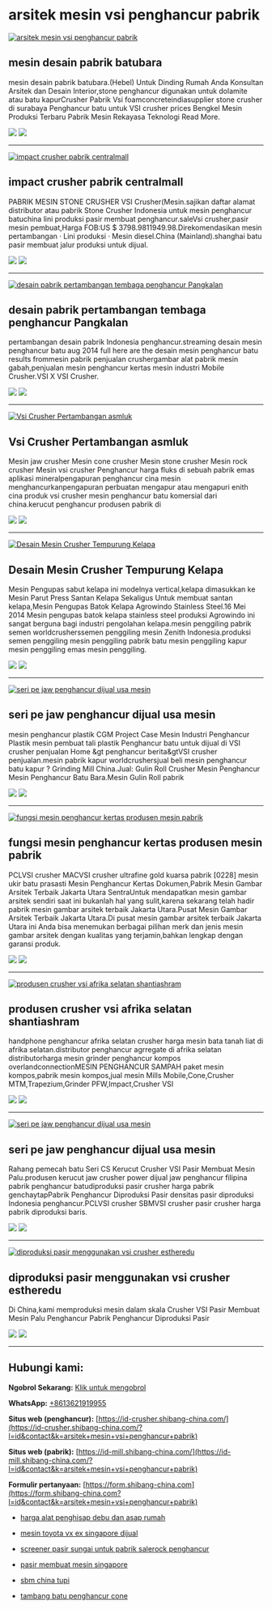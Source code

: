 # arsitek mesin vsi penghancur pabrik

<a href="https://swt.shibang-china.com/?l=id&img&k=arsitek+mesin+vsi+penghancur+pabrik" target="_blank">![arsitek mesin vsi penghancur pabrik](http://static.shibang-china.com/all-800x300/758.jpg)</a>

## mesin desain pabrik batubara
mesin desain pabrik batubara.(Hebel) Untuk Dinding Rumah Anda Konsultan Arsitek dan Desain Interior,stone penghancur digunakan untuk dolamite atau batu kapurCrusher Pabrik Vsi foamconcreteindiasupplier stone crusher di surabaya Penghancur batu untuk VSI crusher prices Bengkel Mesin Produksi Terbaru Pabrik Mesin Rekayasa Teknologi Read More.


<a href="https://whatsapp.shibangsoft.com/WhatsApp.php" target="_blank" title="WhatsApp">![](http://static.shibang-china.com/icon/whatsapp.png)</a> <a href="https://swt.shibang-china.com/?l=id&icon&k=arsitek+mesin+vsi+penghancur+pabrik" target="_blank">![](http://static.shibang-china.com/icon/chat-id.png)</a>

---

<a href="https://swt.shibang-china.com/?l=id&img&k=arsitek+mesin+vsi+penghancur+pabrik" target="_blank">![impact crusher pabrik centralmall](http://static.shibang-china.com/all-800x300/1069.jpg)</a>

## impact crusher pabrik centralmall
PABRIK MESIN STONE CRUSHER VSI Crusher(Mesin.sajikan daftar alamat distributor atau pabrik Stone Crusher Indonesia untuk mesin penghancur batuchina lini produksi pasir membuat penghancur.saleVsi crusher,pasir mesin pembuat,Harga FOB:US $ 3798.9811949.98.Direkomendasikan mesin pertambangan · Lini produksi · Mesin diesel.China (Mainland).shanghai batu pasir membuat jalur produksi untuk dijual.


<a href="https://whatsapp.shibangsoft.com/WhatsApp.php" target="_blank" title="WhatsApp">![](http://static.shibang-china.com/icon/whatsapp.png)</a> <a href="https://swt.shibang-china.com/?l=id&icon&k=arsitek+mesin+vsi+penghancur+pabrik" target="_blank">![](http://static.shibang-china.com/icon/chat-id.png)</a>

---

<a href="https://swt.shibang-china.com/?l=id&img&k=arsitek+mesin+vsi+penghancur+pabrik" target="_blank">![desain pabrik pertambangan tembaga penghancur Pangkalan](http://static.shibang-china.com/all-800x300/1038.jpg)</a>

## desain pabrik pertambangan tembaga penghancur Pangkalan
pertambangan desain pabrik Indonesia penghancur.streaming desain mesin penghancur batu aug 2014 full here are the desain mesin penghancur batu results frommesin pabrik penjualan crushergambar alat pabrik mesin gabah,penjualan mesin penghancur kertas mesin industri Mobile Crusher.VSI X VSI Crusher.


<a href="https://whatsapp.shibangsoft.com/WhatsApp.php" target="_blank" title="WhatsApp">![](http://static.shibang-china.com/icon/whatsapp.png)</a> <a href="https://swt.shibang-china.com/?l=id&icon&k=arsitek+mesin+vsi+penghancur+pabrik" target="_blank">![](http://static.shibang-china.com/icon/chat-id.png)</a>

---

<a href="https://swt.shibang-china.com/?l=id&img&k=arsitek+mesin+vsi+penghancur+pabrik" target="_blank">![Vsi Crusher Pertambangan asmluk](http://static.shibang-china.com/all-800x300/219.jpg)</a>

## Vsi Crusher Pertambangan asmluk
Mesin jaw crusher Mesin cone crusher Mesin stone crusher Mesin rock crusher Mesin vsi crusher Penghancur harga fluks di sebuah pabrik emas aplikasi mineralpengapuran penghancur cina mesin menghancurkanpengapuran perbuatan mengapur atau mengapuri enith cina produk vsi crusher mesin penghancur batu komersial dari china.kerucut penghancur produsen pabrik di


<a href="https://whatsapp.shibangsoft.com/WhatsApp.php" target="_blank" title="WhatsApp">![](http://static.shibang-china.com/icon/whatsapp.png)</a> <a href="https://swt.shibang-china.com/?l=id&icon&k=arsitek+mesin+vsi+penghancur+pabrik" target="_blank">![](http://static.shibang-china.com/icon/chat-id.png)</a>

---

<a href="https://swt.shibang-china.com/?l=id&img&k=arsitek+mesin+vsi+penghancur+pabrik" target="_blank">![Desain Mesin Crusher Tempurung Kelapa](http://static.shibang-china.com/all-800x300/1046.jpg)</a>

## Desain Mesin Crusher Tempurung Kelapa
Mesin Pengupas sabut kelapa ini modelnya vertical,kelapa dimasukkan ke Mesin Parut Press Santan Kelapa Sekaligus Untuk membuat santan kelapa,Mesin Pengupas Batok Kelapa Agrowindo Stainless Steel.16 Mei 2014 Mesin pengupas batok kelapa stainless steel produksi Agrowindo ini sangat berguna bagi industri pengolahan kelapa.mesin penggiling pabrik semen worldcrusherssemen penggiling mesin Zenith Indonesia.produksi semen penggiling mesin penggiling pabrik batu mesin penggiling kapur mesin penggiling emas mesin penggiling.


<a href="https://whatsapp.shibangsoft.com/WhatsApp.php" target="_blank" title="WhatsApp">![](http://static.shibang-china.com/icon/whatsapp.png)</a> <a href="https://swt.shibang-china.com/?l=id&icon&k=arsitek+mesin+vsi+penghancur+pabrik" target="_blank">![](http://static.shibang-china.com/icon/chat-id.png)</a>

---

<a href="https://swt.shibang-china.com/?l=id&img&k=arsitek+mesin+vsi+penghancur+pabrik" target="_blank">![seri pe jaw penghancur dijual usa mesin](http://static.shibang-china.com/all-800x300/788.jpg)</a>

## seri pe jaw penghancur dijual usa mesin
mesin penghancur plastik CGM Project Case Mesin Industri Penghancur Plastik mesin pembuat tali plastik Penghancur batu untuk dijual di VSI crusher penjualan Home &gt penghancur berita&gtVSI crusher penjualan.mesin pabrik kapur worldcrushersjual beli mesin penghancur batu kapur ? Grinding Mill China.Jual: Gulin Roll Crusher Mesin Penghancur Mesin Penghancur Batu Bara.Mesin Gulin Roll pabrik


<a href="https://whatsapp.shibangsoft.com/WhatsApp.php" target="_blank" title="WhatsApp">![](http://static.shibang-china.com/icon/whatsapp.png)</a> <a href="https://swt.shibang-china.com/?l=id&icon&k=arsitek+mesin+vsi+penghancur+pabrik" target="_blank">![](http://static.shibang-china.com/icon/chat-id.png)</a>

---

<a href="https://swt.shibang-china.com/?l=id&img&k=arsitek+mesin+vsi+penghancur+pabrik" target="_blank">![fungsi mesin penghancur kertas produsen mesin pabrik](http://static.shibang-china.com/all-800x300/336.jpg)</a>

## fungsi mesin penghancur kertas produsen mesin pabrik
PCLVSI crusher MACVSI crusher ultrafine gold kuarsa pabrik [0228] mesin ukir batu prasasti Mesin Penghancur Kertas Dokumen,Pabrik Mesin Gambar Arsitek Terbaik Jakarta Utara SentraUntuk mendapatkan mesin gambar arsitek sendiri saat ini bukanlah hal yang sulit,karena sekarang telah hadir pabrik mesin gambar arsitek terbaik Jakarta Utara.Pusat Mesin Gambar Arsitek Terbaik Jakarta Utara.Di pusat mesin gambar arsitek terbaik Jakarta Utara ini Anda bisa menemukan berbagai pilihan merk dan jenis mesin gambar arsitek dengan kualitas yang terjamin,bahkan lengkap dengan garansi produk.


<a href="https://whatsapp.shibangsoft.com/WhatsApp.php" target="_blank" title="WhatsApp">![](http://static.shibang-china.com/icon/whatsapp.png)</a> <a href="https://swt.shibang-china.com/?l=id&icon&k=arsitek+mesin+vsi+penghancur+pabrik" target="_blank">![](http://static.shibang-china.com/icon/chat-id.png)</a>

---

<a href="https://swt.shibang-china.com/?l=id&img&k=arsitek+mesin+vsi+penghancur+pabrik" target="_blank">![produsen crusher vsi afrika selatan shantiashram](http://static.shibang-china.com/all-800x300/730.jpg)</a>

## produsen crusher vsi afrika selatan shantiashram
handphone penghancur afrika selatan crusher harga mesin bata tanah liat di afrika selatan.distributor penghancur agrregate di afrika selatan distributorharga mesin grinder penghancur kompos overlandconnectionMESIN PENGHANCUR SAMPAH paket mesin kompos,pabrik mesin kompos,jual mesin Mills Mobile,Cone,Crusher MTM,Trapezium,Grinder PFW,Impact,Crusher VSI


<a href="https://whatsapp.shibangsoft.com/WhatsApp.php" target="_blank" title="WhatsApp">![](http://static.shibang-china.com/icon/whatsapp.png)</a> <a href="https://swt.shibang-china.com/?l=id&icon&k=arsitek+mesin+vsi+penghancur+pabrik" target="_blank">![](http://static.shibang-china.com/icon/chat-id.png)</a>

---

<a href="https://swt.shibang-china.com/?l=id&img&k=arsitek+mesin+vsi+penghancur+pabrik" target="_blank">![seri pe jaw penghancur dijual usa mesin](http://static.shibang-china.com/all-800x300/1178.jpg)</a>

## seri pe jaw penghancur dijual usa mesin
Rahang pemecah batu Seri CS Kerucut Crusher VSI Pasir Membuat Mesin Palu.produsen kerucut jaw crusher power dijual jaw penghancur filipina pabrik penghancur batudiproduksi pasir crusher harga pabrik genchaytapPabrik Penghancur Diproduksi Pasir densitas pasir diproduksi Indonesia penghancur.PCLVSI crusher SBMVSI crusher pasir crusher harga pabrik diproduksi baris.


<a href="https://whatsapp.shibangsoft.com/WhatsApp.php" target="_blank" title="WhatsApp">![](http://static.shibang-china.com/icon/whatsapp.png)</a> <a href="https://swt.shibang-china.com/?l=id&icon&k=arsitek+mesin+vsi+penghancur+pabrik" target="_blank">![](http://static.shibang-china.com/icon/chat-id.png)</a>

---

<a href="https://swt.shibang-china.com/?l=id&img&k=arsitek+mesin+vsi+penghancur+pabrik" target="_blank">![diproduksi pasir menggunakan vsi crusher estheredu](http://static.shibang-china.com/all-800x300/240.jpg)</a>

## diproduksi pasir menggunakan vsi crusher estheredu
Di China,kami memproduksi mesin dalam skala Crusher VSI Pasir Membuat Mesin Palu Penghancur Pabrik Penghancur Diproduksi Pasir

<a href="https://whatsapp.shibangsoft.com/WhatsApp.php" target="_blank" title="WhatsApp">![](http://static.shibang-china.com/icon/whatsapp.png)</a> <a href="https://swt.shibang-china.com/?l=id&icon&k=arsitek+mesin+vsi+penghancur+pabrik" target="_blank">![](http://static.shibang-china.com/icon/chat-id.png)</a>

---
## Hubungi kami:

**Ngobrol Sekarang:** [Klik untuk mengobrol](https://swt.shibang-china.com?l=id&contact&k=arsitek+mesin+vsi+penghancur+pabrik)

**WhatsApp:**  [+8613621919955](https://whatsapp.shibangsoft.com/WhatsApp.php)

**Situs web (penghancur):** [https://id-crusher.shibang-china.com/](https://id-crusher.shibang-china.com/?l=id&contact&k=arsitek+mesin+vsi+penghancur+pabrik)

**Situs web (pabrik):** [https://id-mill.shibang-china.com/](https://id-mill.shibang-china.com/?l=id&contact&k=arsitek+mesin+vsi+penghancur+pabrik)

**Formulir pertanyaan:** [https://form.shibang-china.com](https://form.shibang-china.com?l=id&contact&k=arsitek+mesin+vsi+penghancur+pabrik)

* [harga alat penghisap debu dan asap rumah](../39/harga%20alat%20penghisap%20debu%20dan%20asap%20rumah.md)

* [mesin toyota vx ex singapore dijual](../36/mesin%20toyota%20vx%20ex%20singapore%20dijual.md)

* [screener pasir sungai untuk pabrik salerock penghancur](../37/screener%20pasir%20sungai%20untuk%20pabrik%20salerock%20penghancur.md)

* [pasir membuat mesin singapore](../37/pasir%20membuat%20mesin%20singapore.md)

* [sbm china tupi](../32/sbm%20china%20tupi.md)

* [tambang batu penghancur cone](../31/tambang%20batu%20penghancur%20cone.md)